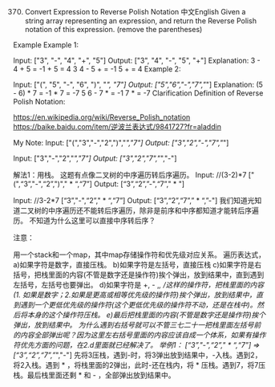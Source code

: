 370. Convert Expression to Reverse Polish Notation
中文English
Given a string array representing an expression, and return the Reverse Polish notation of this expression. (remove the parentheses)

Example
Example 1:

Input: ["3", "-", "4", "+", "5"]
Output: ["3", "4", "-", "5", "+"]
Explanation: 3 - 4 + 5 = -1 + 5 = 4
    3 4 - 5 + = -1 5 + = 4
Example 2:

Input: ["(", "5", "-", "6", ")", "*", "7"]
Output: ["5","6","-","7","*"]
Explanation: (5 - 6) * 7 = -1 * 7 = -7
    5 6 - 7 * = -1 7 * = -7
Clarification
Definition of Reverse Polish Notation:

https://en.wikipedia.org/wiki/Reverse_Polish_notation
https://baike.baidu.com/item/逆波兰表达式/9841727?fr=aladdin

My Note:
Input:
["(","3","-","2",")","*","7"]
Output:
["3","2","-","7","*"]

Input:
["3","-","2","*","7"]
Output:
["3","2","7","*","-"]

解法1：用栈。
这题有点像二叉树的中序遍历转后序遍历。
Input: //(3-2)*7
["(",“3”,"-",“2”,")"," * “,“7”]
Output:
[“3”,“2”,”-",“7”," * "]

Input: //3-2*7
[“3”,"-",“2”," * “,“7”]
Output:
[“3”,“2”,“7”,” * “,”-"]
我们知道光知道二叉树的中序遍历还不能转后序遍历，除非是前序和中序都知道才能转后序遍历。
不知道为什么这里可以直接中序转后序？

注意：

用一个stack和一个map，其中map存储操作符和优先级对应关系。
遍历表达式，
a)如果字符是数字，直接压栈。
b)如果字符是左括号，直接压栈
c)如果字符是右括号，把栈里面的内容(不管是数字还是操作符)挨个弹出，放到结果中，直到遇到左括号，左括号也要弹出。
d)如果字符是 +, - ,*, /这样的操作符，把栈里面的内容(1. 如果是数字；2.如果是更高或相等优先级的操作符)挨个弹出，放到结果中，直到遇到一个更低优先级的操作符(这个更低优先级的操作符不动，还是在栈中)。然后将本身的这个操作符压栈。
e)最后把栈里面的内容(不管是数字还是操作符)挨个弹出，放到结果中。
为什么遇到右括号就可以不管三七二十一把栈里面左括号前的内容全部弹出呢？因为这里左右括号里面的内容应该自成一个体系，如果有操作符优先方面的问题，在2.d里面就已经解决了。
举例1：
[“3”,"-",“2”," * “,“7”] =>[“3”,“2”,“7”,”*","-"]
先将3压栈，遇到-时，将3弹出放到结果中，-入栈。遇到2，将2入栈。遇到  * ，将栈里面的2弹出，此时-还在栈内，将 * 压栈。遇到7，将7压栈。最后栈里面还剩 * 和 - ，全部弹出放到结果中。
